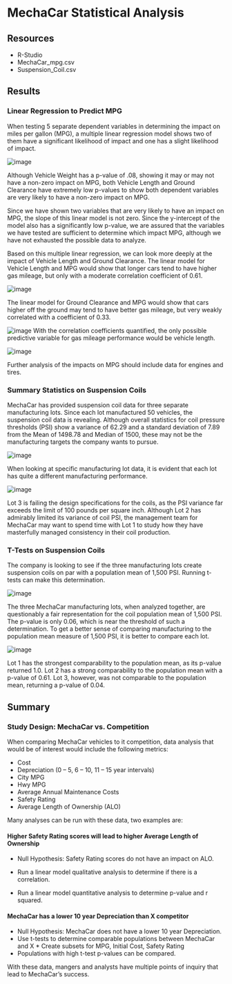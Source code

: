 # MechaCar Statistical Analysis

## Resources
- R-Studio
- MechaCar_mpg.csv
- Suspension_Coil.csv

## Results

### Linear Regression to Predict MPG
When testing 5 separate dependent variables in determining the impact on miles per gallon (MPG), a multiple linear regression model shows two of them have a significant likelihood of impact and one has a slight likelihood of impact.  

![image](https://github.com/jakatz87/MechaCar_Statistical_Analysis/blob/main/Resources/Images/Mult_Lin_Reg.png) 

Although Vehicle Weight has a p-value of .08, showing it may or may not have a non-zero impact on MPG, both Vehicle Length and Ground Clearance have extremely low p-values to show both dependent variables are very likely to have a non-zero impact on MPG.

Since we have shown two variables that are very likely to have an impact on MPG, the slope of this linear model is not zero.  Since the y-intercept of the model also has a significantly low p-value, we are assured that the variables we have tested are sufficient	to determine which impact MPG, although we have not exhausted the possible data to analyze.

Based on this multiple linear regression, we can look more deeply at the impact of Vehicle Length and Ground Clearance. The linear model for Vehicle Length and MPG would show that longer cars tend to have higher gas mileage, but only with a moderate correlation coefficient of 0.61.  

![image](https://github.com/jakatz87/MechaCar_Statistical_Analysis/blob/main/Resources/Images/Cor_V_Length.png)

The linear model for Ground Clearance and MPG would show that cars higher off the ground may tend to have better gas mileage, but very weakly correlated with a coefficient of 0.33.

![image](https://github.com/jakatz87/MechaCar_Statistical_Analysis/blob/main/Resources/Images/Cor_G_Clear.png)
With the correlation coefficients quantified, the only possible predictive variable for gas mileage performance would be vehicle length.

![image](https://github.com/jakatz87/MechaCar_Statistical_Analysis/blob/main/Resources/Images/Cor_Matrix.png)

Further analysis of the impacts on MPG should include data for engines and tires.

### Summary Statistics on Suspension Coils
MechaCar has provided suspension coil data for three separate manufacturing lots.  Since each lot manufactured 50 vehicles, the suspension coil data is revealing.  Although overall statistics for coil pressure thresholds (PSI) show a variance of 62.29 and a standard deviation of 7.89 from the Mean of 1498.78 and Median of 1500, these may not be the manufacturing targets the company wants to pursue.

![image](https://github.com/jakatz87/MechaCar_Statistical_Analysis/blob/main/Resources/Images/psi_summary.png)

When looking at specific manufacturing lot data, it is evident that each lot has quite a different manufacturing performance.  

![image](https://github.com/jakatz87/MechaCar_Statistical_Analysis/blob/main/Resources/Images/Lot_Summary.png)

Lot 3 is failing the design specifications for the coils, as the PSI variance far exceeds the limit of 100 pounds per square inch.
Although Lot 2 has admirably limited its variance of coil PSI, the management team for MechaCar may want to spend time with Lot 1 to study how they have masterfully managed consistency in their coil production.

### T-Tests on Suspension Coils
The company is looking to see if the three manufacturing lots create suspension coils on par with a population mean of 1,500 PSI.  Running t-tests can make this determination.

![image](https://github.com/jakatz87/MechaCar_Statistical_Analysis/blob/main/Resources/Images/population_t_test.png)

The three MechaCar manufacturing lots, when analyzed together, are questionably a fair representation for the coil population mean of 1,500 PSI.  The p-value is only 0.06, which is near the threshold of such a determination.  To get a better sense of comparing manufacturing to the population mean measure of 1,500 PSI, it is better to compare each lot.

![image](https://github.com/jakatz87/MechaCar_Statistical_Analysis/blob/main/Resources/Images/lot_subset_t_tests.png)

Lot 1 has the strongest comparability to the population mean, as its p-value returned 1.0.
Lot 2 has a strong comparability to the population mean with a p-value of 0.61.
Lot 3, however, was not comparable to the population mean, returning a p-value of 0.04.

## Summary
### Study Design: MechaCar vs. Competition
When comparing MechaCar vehicles to it competition, data analysis that would be of interest would include the following metrics:
-	Cost
-	Depreciation (0 – 5, 6 – 10, 11 – 15 year intervals)
-	City MPG
-	Hwy MPG
-	Average Annual Maintenance Costs
-	Safety Rating
-	Average Length of Ownership (ALO)


Many analyses can be run with these data, two examples are:
#### Higher Safety Rating scores will lead to higher Average Length of Ownership
  *	Null Hypothesis: Safety Rating scores do not have an impact on ALO.
   +	Run a linear model qualitative analysis to determine if there is a correlation.
   *	Run a linear model quantitative analysis to determine p-value and r squared.
####	MechaCar has a lower 10 year Depreciation than X competitor 
  *	Null Hypothesis: MechaCar does not have a lower 10 year Depreciation.
   *	Use t-tests to determine comparable populations between MechaCar and X
    *	Create subsets for MPG, Initial Cost, Safety Rating
   *	Populations with high t-test p-values can be compared.

With these data, mangers and analysts have multiple points of inquiry that lead to MechaCar’s success.



